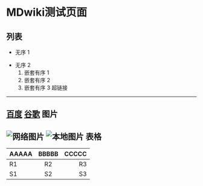 MDwiki测试页面
==============
列表
----
  * 无序 1
  - 无序 2
    1. 嵌套有序 1
    2. 嵌套有序 2
    3. 嵌套有序 3
超链接
------
  [百度](http://www.baidu.com)
  [谷歌](http://www.google.com)
图片
----
  ![网络图片](https://blog.ikke.moe/img/miui7.png)
  ![本地图片](/img/miui7.png)
表格
----
  | AAAAA | BBBBB | CCCCC |
  | ----- |:-----:| -----:|
  | R1    | R2    | R3    |
  | S1    | S2    | S3    |
